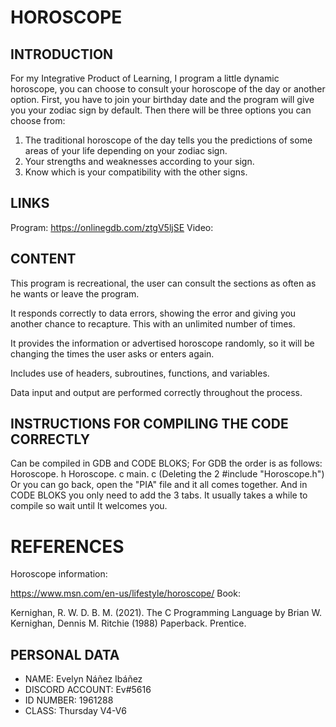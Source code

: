 # HOROSCOPE

## INTRODUCTION

For my Integrative Product of Learning, I program a little dynamic horoscope, you can choose to consult your horoscope of the day or another option. 
First, you have to join your birthday date and the program will give you your zodiac sign by default. Then there will be three options you can choose from:
1. The traditional horoscope of the day tells you the predictions of some areas of your life depending on your zodiac sign.
2. Your strengths and weaknesses according to your sign.
3. Know which is your compatibility with the other signs. 

## LINKS
Program: https://onlinegdb.com/ztgV5ljSE
Video: 

## CONTENT
This program is recreational, the user can consult the sections as often as he wants or leave the program.

It responds correctly to data errors, showing the error and giving you another chance to recapture. This with an unlimited number of times.

It provides the information or advertised horoscope randomly, so it will be changing the times the user asks or enters again.

Includes use of headers, subroutines, functions, and variables.

Data input and output are performed correctly throughout the process.

## INSTRUCTIONS FOR COMPILING THE CODE CORRECTLY
Can be compiled in GDB and CODE BLOKS; For GDB the order is as follows:
Horoscope. h
Horoscope. c
main. c
(Deleting the 2 #include "Horoscope.h")
Or you can go back, open the "PIA" file and it all comes together.
And in CODE BLOKS you only need to add the 3 tabs.
It usually takes a while to compile so wait until It welcomes you.

# REFERENCES
Horoscope information:

https://www.msn.com/en-us/lifestyle/horoscope/
Book:

Kernighan, R. W. D. B. M. (2021). The C Programming Language by Brian W. Kernighan, Dennis M. Ritchie (1988) Paperback. Prentice.

## PERSONAL DATA
- NAME: Evelyn Náñez Ibáñez
- DISCORD ACCOUNT: Ev#5616
- ID NUMBER: 1961288
- CLASS: Thursday V4-V6
